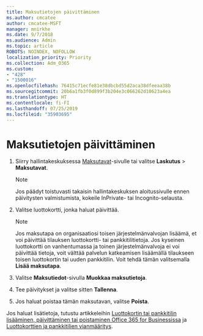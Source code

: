 ```yaml
---
title: Maksutietojen päivittäminen
ms.author: cmcatee
author: cmcatee-MSFT
manager: mnirkhe
ms.date: 9/7/2018
ms.audience: Admin
ms.topic: article
ROBOTS: NOINDEX, NOFOLLOW
localization_priority: Priority
ms.collection: Adm_O365
ms.custom:
- "428"
- "1500016"
ms.openlocfilehash: 76415c71ecfe81e38dbcbd55d2aca38dfeeaa38b
ms.sourcegitcommit: 20b6a1fb3f0d899f3b204e3c066262d10623a4ea
ms.translationtype: HT
ms.contentlocale: fi-FI
ms.lasthandoff: 07/25/2019
ms.locfileid: "35903695"
---
```

# <a name="update-payment-details"></a>Maksutietojen päivittäminen

1. Siirry hallintakeskuksessa [Maksutavat](https://go.microsoft.com/fwlink/p/?linkid=2018806)-sivulle tai valitse **Laskutus** \> **Maksutavat**.

    > [!NOTE]
    > Jos päädyt toistuvasti takaisin hallintakeskuksen aloitussivulle ennen päivitysten valmistumista, kokeile InPrivate- tai Incognito-selausta.
  
2. Valitse luottokortti, jonka haluat päivittää.

    > [!NOTE]
    > Jos maksutapa on organisaatiosi toisen järjestelmänvalvojan lisäämä, et voi päivittää tilauksen luottokortti- tai pankkitilitietoja. Jos kyseinen luottokortti on vanhentumassa ja toinen järjestelmänvalvoja ei voi päivittää tietoja, voit välttää palvelun katkeamisen lisäämällä tilaukseen toisen luottokortin tai uuden pankkitilin. Voit tehdä tämän valitsemalla **Lisää maksutapa**.
  
3. Valitse **Maksutiedot**-sivulla **Muokkaa maksutietoja**. 

4. Tee päivitykset ja valitse sitten **Tallenna**.

5. Jos haluat poistaa tämän maksutavan, valitse **Poista**.

Jos haluat lisätietoja, tutustu artikkeleihin [Luottokortin tai pankkitilin lisääminen, päivittäminen tai poistaminen Office 365 for Businessissa](https://support.office.com/article/30ba9c83-50d8-4020-90ed-830a5b8c8724) ja [Luottokorttien ja pankkitilien vianmääritys](https://support.office.com/article/30ba9c83-50d8-4020-90ed-830a5b8c8724).
